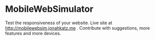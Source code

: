 MobileWebSimulator
==================

Test the responsiveness of your website. Live site at http://mobilewebsim.jonahkatz.me . Contribute with suggestions, more features and more devices. 

